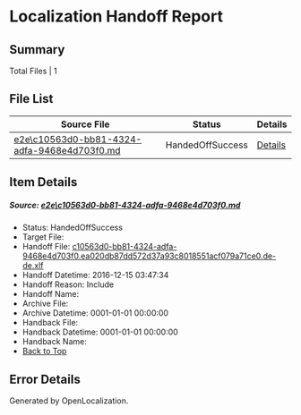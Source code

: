 # <a name='report-top'></a> Localization Handoff Report

## Summary
 Total Files | 1

## File List
 Source File | Status | Details 
 ----------- | ------ | ------- 
 [e2e\c10563d0-bb81-4324-adfa-9468e4d703f0.md](https://github.com/OpenLocalizationTestOrg/ol-test0/blob/85f2b743d774f29295cbd9185a9a7e625dfe1b0e/e2e/c10563d0-bb81-4324-adfa-9468e4d703f0.md) | HandedOffSuccess | [Details](#5d02079ee12d340b9bdb89d8ff339b030552962e5)

## Item Details
##### <a name='5d02079ee12d340b9bdb89d8ff339b030552962e5'></a> Source: [e2e\c10563d0-bb81-4324-adfa-9468e4d703f0.md](https://github.com/OpenLocalizationTestOrg/ol-test0/blob/85f2b743d774f29295cbd9185a9a7e625dfe1b0e/e2e/c10563d0-bb81-4324-adfa-9468e4d703f0.md)
* Status: HandedOffSuccess
* Target File: 
* Handoff File: [c10563d0-bb81-4324-adfa-9468e4d703f0.ea020db87dd572d37a93c8018551acf079a71ce0.de-de.xlf](https://github.com/OpenLocalizationTestOrg/ol-test0-handoff/blob/4d6b0af7c7c9961fe60854c55f4bc156dfa40a1f/ol-handoff/OpenLocalizationTestOrg/ol-test0-dede/xinjiang/ht/c10563d0-bb81-4324-adfa-9468e4d703f0.ea020db87dd572d37a93c8018551acf079a71ce0.de-de.xlf)
* Handoff Datetime: 2016-12-15 03:47:34
* Handoff Reason: Include
* Handoff Name: 
* Archive File: 
* Archive Datetime: 0001-01-01 00:00:00
* Handback File: 
* Handback Datetime: 0001-01-01 00:00:00
* Handback Name: 
* [Back to Top](#report-top)


## Error Details

Generated by OpenLocalization.
